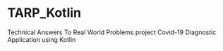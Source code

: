# TARP_Kotlin
Technical Answers To Real World Problems project Covid-19 Diagnostic Application using Kotlin
